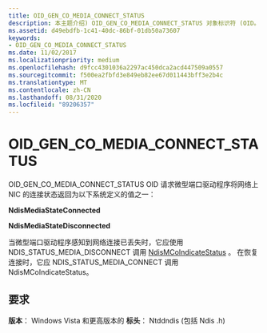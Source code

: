 ```yaml
---
title: OID_GEN_CO_MEDIA_CONNECT_STATUS
description: 本主题介绍) OID_GEN_CO_MEDIA_CONNECT_STATUS 对象标识符 (OID。
ms.assetid: d49ebdfb-1c41-40dc-86bf-01db50a73607
keywords:
- OID_GEN_CO_MEDIA_CONNECT_STATUS
ms.date: 11/02/2017
ms.localizationpriority: medium
ms.openlocfilehash: d9fcc4301036a2297ac450dca2acd447509a0557
ms.sourcegitcommit: f500ea2fbfd3e849eb82ee67d011443bff3e2b4c
ms.translationtype: MT
ms.contentlocale: zh-CN
ms.lasthandoff: 08/31/2020
ms.locfileid: "89206357"
---
```

# <a name="oid_gen_co_media_connect_status"></a>OID_GEN_CO_MEDIA_CONNECT_STATUS

OID_GEN_CO_MEDIA_CONNECT_STATUS OID 请求微型端口驱动程序将网络上 NIC 的连接状态返回为以下系统定义的值之一：

**NdisMediaStateConnected**

**NdisMediaStateDisconnected**

当微型端口驱动程序感知到网络连接已丢失时，它应使用 NDIS_STATUS_MEDIA_DISCONNECT 调用 [NdisMCoIndicateStatus](/windows-hardware/drivers/ddi/ndis/nf-ndis-ndismcoindicatestatusex) 。 在恢复连接时，它应 NDIS_STATUS_MEDIA_CONNECT 调用 NdisMCoIndicateStatus。

## <a name="requirements"></a>要求

**版本**： Windows Vista 和更高版本的 **标头**： Ntddndis (包括 Ndis .h) 